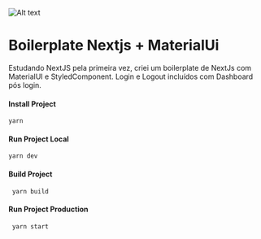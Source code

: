 ![Alt text](https://github.com/diegoMasin/maximumtech/blob/master/assets/img/logo-colorida.png)<br>
# Boilerplate Nextjs + MaterialUi
Estudando NextJS pela primeira vez, criei um boilerplate de NextJs com MaterialUI e StyledComponent. Login e Logout incluídos com Dashboard pós login.

#### Install Project

`yarn`

#### Run Project Local

`yarn dev`

#### Build Project

` yarn build`

#### Run Project Production

` yarn start`
